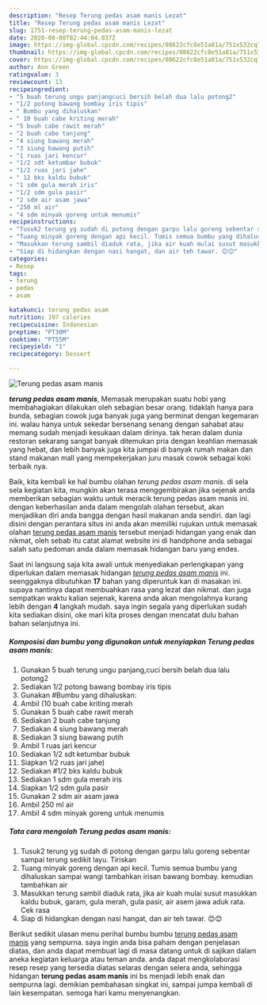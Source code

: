 ```yaml
---
description: "Resep Terung pedas asam manis Lezat"
title: "Resep Terung pedas asam manis Lezat"
slug: 1751-resep-terung-pedas-asam-manis-lezat
date: 2020-08-08T02:44:04.037Z
image: https://img-global.cpcdn.com/recipes/08622cfc8e51a81a/751x532cq70/terung-pedas-asam-manis-foto-resep-utama.jpg
thumbnail: https://img-global.cpcdn.com/recipes/08622cfc8e51a81a/751x532cq70/terung-pedas-asam-manis-foto-resep-utama.jpg
cover: https://img-global.cpcdn.com/recipes/08622cfc8e51a81a/751x532cq70/terung-pedas-asam-manis-foto-resep-utama.jpg
author: Ann Green
ratingvalue: 3
reviewcount: 13
recipeingredient:
- "5 buah terung ungu panjangcuci bersih belah dua lalu potong2"
- "1/2 potong bawang bombay iris tipis"
- " Bumbu yang dihaluskan"
- " 10 buah cabe kriting merah"
- "5 buah cabe rawit merah"
- "2 buah cabe tanjung"
- "4 siung bawang merah"
- "3 siung bawang putih"
- "1 ruas jari kencur"
- "1/2 sdt ketumbar bubuk"
- "1/2 ruas jari jahe"
- " 12 bks kaldu bubuk"
- "1 sdm gula merah iris"
- "1/2 sdm gula pasir"
- "2 sdm air asam jawa"
- "250 ml air"
- "4 sdm minyak goreng untuk menumis"
recipeinstructions:
- "Tusuk2 terung yg sudah di potong dengan garpu lalu goreng sebentar sampai terung sedikit layu. Tiriskan"
- "Tuang minyak goreng dengan api kecil. Tumis semua bumbu yang dihaluskan sampai wangi tambahkan irisan bawang bombay. kemudian tambahkan air"
- "Masukkan terung sambil diaduk rata, jika air kuah mulai susut masukkan kaldu bubuk, garam, gula merah, gula pasir, air asem jawa aduk rata. Cek rasa"
- "Siap di hidangkan dengan nasi hangat, dan air teh tawar. 😊😊"
categories:
- Resep
tags:
- terung
- pedas
- asam

katakunci: terung pedas asam 
nutrition: 197 calories
recipecuisine: Indonesian
preptime: "PT30M"
cooktime: "PT55M"
recipeyield: "1"
recipecategory: Dessert

---
```



![Terung pedas asam manis](https://img-global.cpcdn.com/recipes/08622cfc8e51a81a/751x532cq70/terung-pedas-asam-manis-foto-resep-utama.jpg)

<b><i>terung pedas asam manis</i></b>, Memasak merupakan suatu hobi yang membahagiakan dilakukan oleh sebagian besar orang. tidaklah hanya para bunda, sebagian cowok juga banyak juga yang berminat dengan kegemaran ini. walau hanya untuk sekedar bersenang senang dengan sahabat atau memang sudah menjadi kesukaan dalam dirinya. tak heran dalam dunia restoran sekarang sangat banyak ditemukan pria dengan keahlian memasak yang hebat, dan lebih banyak juga kita jumpai di banyak rumah makan dan stand makanan mall yang mempekerjakan juru masak cowok sebagai koki terbaik nya.



Baik, kita kembali ke hal bumbu olahan <i>terung pedas asam manis</i>. di sela sela kegiatan kita, mungkin akan terasa menggembirakan jika sejenak anda memberikan sebagian waktu untuk meracik terung pedas asam manis ini. dengan keberhasilan anda dalam mengolah olahan tersebut, akan menjadikan diri anda bangga dengan hasil makanan anda sendiri. dan lagi disini dengan perantara situs ini anda akan memiliki rujukan untuk memasak olahan <u>terung pedas asam manis</u> tersebut menjadi hidangan yang enak dan nikmat, oleh sebab itu catat alamat website ini di handphone anda sebagai salah satu pedoman anda dalam memasak hidangan baru yang endes.


Saat ini langsung saja kita awali untuk menyediakan perlengkapan yang diperlukan dalam memasak hidangan <u><i>terung pedas asam manis</i></u> ini. seenggaknya dibutuhkan <b>17</b> bahan yang diperuntuk kan di masakan ini. supaya nantinya dapat membuahkan rasa yang lezat dan nikmat. dan juga sempatkan waktu kalian sejenak, karena anda akan mengolahnya kurang lebih dengan <b>4</b> langkah mudah. saya ingin segala yang diperlukan sudah kita sediakan disini, oke mari kita proses dengan mencatat dulu bahan bahan selanjutnya ini.

<!--inarticleads1-->

##### Komposisi dan bumbu yang digunakan untuk menyiapkan Terung pedas asam manis:

1. Gunakan 5 buah terung ungu panjang,cuci bersih belah dua lalu potong2
1. Sediakan 1/2 potong bawang bombay iris tipis
1. Gunakan  #Bumbu yang dihaluskan:
1. Ambil  (10 buah cabe kriting merah
1. Gunakan 5 buah cabe rawit merah
1. Sediakan 2 buah cabe tanjung
1. Sediakan 4 siung bawang merah
1. Sediakan 3 siung bawang putih
1. Ambil 1 ruas jari kencur
1. Sediakan 1/2 sdt ketumbar bubuk
1. Siapkan 1/2 ruas jari jahe)
1. Sediakan  #1/2 bks kaldu bubuk
1. Sediakan 1 sdm gula merah iris
1. Siapkan 1/2 sdm gula pasir
1. Gunakan 2 sdm air asam jawa
1. Ambil 250 ml air
1. Ambil 4 sdm minyak goreng untuk menumis




<!--inarticleads2-->

##### Tata cara mengolah Terung pedas asam manis:

1. Tusuk2 terung yg sudah di potong dengan garpu lalu goreng sebentar sampai terung sedikit layu. Tiriskan
1. Tuang minyak goreng dengan api kecil. Tumis semua bumbu yang dihaluskan sampai wangi tambahkan irisan bawang bombay. kemudian tambahkan air
1. Masukkan terung sambil diaduk rata, jika air kuah mulai susut masukkan kaldu bubuk, garam, gula merah, gula pasir, air asem jawa aduk rata. Cek rasa
1. Siap di hidangkan dengan nasi hangat, dan air teh tawar. 😊😊




Berikut sedikit ulasan menu perihal bumbu bumbu <u>terung pedas asam manis</u> yang sempurna. saya ingin anda bisa paham dengan penjelasan diatas, dan anda dapat membuat lagi di masa datang untuk di sajikan dalam aneka kegiatan keluarga atau teman anda. anda dapat mengkolaborasi resep resep yang tersedia diatas selaras dengan selera anda, sehingga hidangan <b>terung pedas asam manis</b> ini bs menjadi lebih enak dan sempurna lagi. demikian pembahasan singkat ini, sampai jumpa kembali di lain kesempatan. semoga hari kamu menyenangkan.
